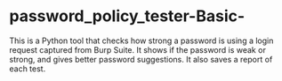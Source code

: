# password_policy_tester-Basic-
This is a Python tool that checks how strong a password is using a login request captured from Burp Suite. It shows if the password is weak or strong, and gives better password suggestions. It also saves a report of each test.
